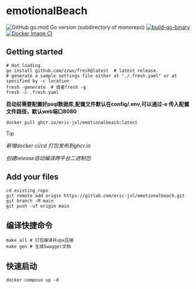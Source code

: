 # emotionalBeach
![GitHub go.mod Go version (subdirectory of monorepo)](https://img.shields.io/github/go-mod/go-version/eric-jxl/emotionalbeach?color=blue&label=go&logo=go)
[![build-go-binary](https://github.com/eric-jxl/emotionalbeach/actions/workflows/go-binary-release.yml/badge.svg)](https://github.com/eric-jxl/emotionalbeach/actions/workflows/go-binary-release.yml)
[![Docker Image CI](https://github.com/eric-jxl/emotionalbeach/actions/workflows/docker-image.yml/badge.svg)](https://github.com/eric-jxl/emotionalbeach/actions/workflows/docker-image.yml)

## Getting started

```shell
# Hot loading
go install github.com/zzwx/fresh@latest  # latest release.
# generate a sample settings file either at "./.fresh.yaml" or at specified by -c location
fresh -generate  # 或者fresh -g
fresh -c .fresh.yaml
```

**启动前需要配置好psql数据库,配置文件默认在config/.env,可以通过-e 传入配置文件路径，默认web端口8080**
```shell
docker pull ghcr.io/eric-jxl/emotionalbeach:latest
```
> [!TIP]  
> *新增docker ci/cd 打包发布到ghcr.io*
> 
> *创建release自动编译跨平台二进制包*
>
> 

## Add your files

```shell
cd existing_repo
git remote add origin https://gitlab.com/eric-jxl/emotionalbeach.git
git branch -M main
git push -uf origin main

```
## 编译快捷命令
```shell
make all # 打包编译并upx压缩
make gen # 生成Swagger文档
```
## 快速启动
```shell
docker compose up -d
```

